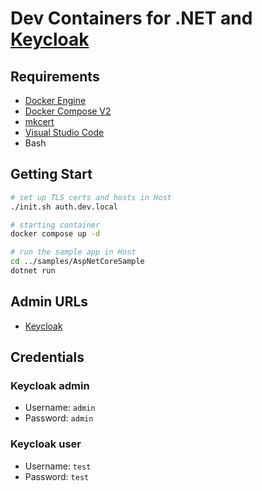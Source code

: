 # Dev Containers for .NET and [Keycloak](https://www.keycloak.org)

## Requirements

- [Docker Engine](https://docs.docker.com/install/)
- [Docker Compose V2](https://docs.docker.com/compose/cli-command/)
- [mkcert](https://github.com/FiloSottile/mkcert)
- [Visual Studio Code](https://code.visualstudio.com/)
- Bash

## Getting Start

```sh
# set up TLS certs and hosts in Host
./init.sh auth.dev.local

# starting container
docker compose up -d

# run the sample app in Host
cd ../samples/AspNetCoreSample
dotnet run
```

## Admin URLs

- [Keycloak](https://auth.dev.local)

## Credentials

### Keycloak admin

- Username: `admin`
- Password: `admin`

### Keycloak user

- Username: `test`
- Password: `test`
